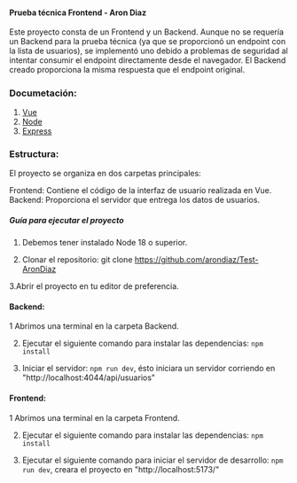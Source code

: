 #### Prueba técnica Frontend - Aron Diaz
Este proyecto consta de un Frontend y un Backend. Aunque no se requería un Backend para la prueba técnica (ya que se proporcionó un endpoint con la lista de usuarios), se implementó uno debido a problemas de seguridad al intentar consumir el endpoint directamente desde el navegador. El Backend creado proporciona la misma respuesta que el endpoint original.

#####

### Documetación:

1. [Vue](https://vuejs.org/guide/introduction.html)
2. [Node](https://nodejs.org/es)
3. [Express](https://expressjs.com/en/guide/routing.html)

### Estructura:
El proyecto se organiza en dos carpetas principales:

Frontend: Contiene el código de la interfaz de usuario realizada en Vue.
Backend: Proporciona el servidor que entrega los datos de usuarios.

##### Guía para ejecutar el proyecto

1. Debemos tener instalado Node 18 o superior.

2. Clonar el repositorio:
git clone https://github.com/arondiaz/Test-AronDiaz

3.Abrir el proyecto en tu editor de preferencia.

#### Backend:

1 Abrimos una terminal en la carpeta Backend.

2. Ejecutar el siguiente comando para instalar las dependencias:
   `npm install`

3. Iniciar el servidor: `npm run dev`, ésto iniciara un servidor corriendo en "http://localhost:4044/api/usuarios"


#### Frontend:
1 Abrimos una terminal en la carpeta Frontend.

2. Ejecutar el siguiente comando para instalar las dependencias:
   `npm install`

3. Ejecutar el siguiente comando para iniciar el servidor de desarrollo:
   `npm run dev`, creara el proyecto en "http://localhost:5173/"


```
